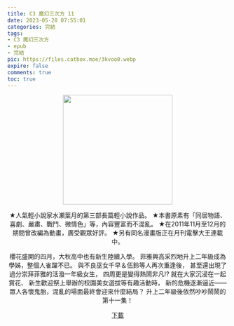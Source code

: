 ```yaml
---
title: C3 魔幻三次方 11
date: 2023-05-28 07:55:01
categories: 完結
tags: 
- C3 魔幻三次方
- epub
- 完結
pic: https://files.catbox.moe/3kvoo0.webp
expire: false
comments: true
toc: true
---
```


<div style="text-align:center" class="kratos-post-content">

<img width="250px" src="https://files.catbox.moe/3kvoo0.webp">

<p>
★人氣輕小說家水瀨葉月的第三部長篇輕小說作品。
★本書原素有「同居物語、喜劇、嚴肅、戰鬥、微情色」等，內容豐富而不混亂。
★在2011年11月至12月的期間曾改編為動畫，廣受觀眾好評。
★另有同名漫畫版正在月刊電擊大王連載中。

櫻花盛開的四月，大秋高中也有新生陸續入學。
菲雅興高采烈地升上二年級成為學姊，整個人雀躍不已。
與不良巫女千早＆伍鈴等人再次重逢後，
甚至還出現了過分崇拜菲雅的活潑一年級女生，
四周更是變得熱鬧非凡!?
就在大家沉浸在一起賞花、
新生歡迎祭上舉辦的校園美女選拔等有趣活動時，
新的危機逐漸逼近——
眾人各懷鬼胎，混亂的場面最終會迎來什麼結局？
升上二年級後依然吵吵鬧鬧的第十一集！
</p>

<p>
<a href="https://epubdatabase.azurewebsites.net/EBOOKS/EPUB/完結/C³ -魔幻三次方-/C³ -魔幻三次方- 11.epub?download=1">下載</a>
</p>

</div>